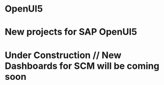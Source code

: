 # OpenUI5
# New projects for SAP OpenUI5
# Under Construction // New Dashboards for SCM will be coming soon
